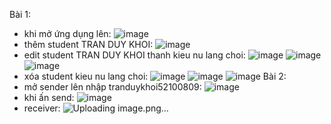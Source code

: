 Bài 1:
- khi mở ứng dụng lên:
![image](https://github.com/3thang10/52100809-Lab-8-Android/assets/30361534/610025dd-42b6-4a04-a843-f58aa8b68689)
- thêm student TRAN DUY KHOI:
![image](https://github.com/3thang10/52100809-Lab-8-Android/assets/30361534/67318fe1-5e8f-47b5-93b8-f03431417b24)
- edit student TRAN DUY KHOI thanh kieu nu lang choi:
![image](https://github.com/3thang10/52100809-Lab-8-Android/assets/30361534/a5a8bf24-56cb-4d58-ac90-10e38c3bfe32)
![image](https://github.com/3thang10/52100809-Lab-8-Android/assets/30361534/1277f969-576c-473f-a42e-7c6a2a742f2a)
![image](https://github.com/3thang10/52100809-Lab-8-Android/assets/30361534/b4ea0d18-552e-47cc-800d-861023636a61)
- xóa student kieu nu lang choi:
![image](https://github.com/3thang10/52100809-Lab-8-Android/assets/30361534/438d7e3d-60d8-41e8-ad18-eb48dcb0f591)
![image](https://github.com/3thang10/52100809-Lab-8-Android/assets/30361534/7ef40a6f-831b-4819-bbea-8a6240fbba24)
![image](https://github.com/3thang10/52100809-Lab-8-Android/assets/30361534/ba7fc8c1-887b-4a9d-9107-e96ae26554c7)
Bài 2:
- mở sender lên nhập tranduykhoi52100809:
![image](https://github.com/3thang10/52100809-Lab-8-Android/assets/30361534/96b56c6d-b2af-4d10-95a3-0f55e9b458b0)
- khi ấn send:
![image](https://github.com/3thang10/52100809-Lab-8-Android/assets/30361534/585a3c4d-edce-4454-92e2-4b218171d9e5)
- receiver:
![Uploading image.png…]()


